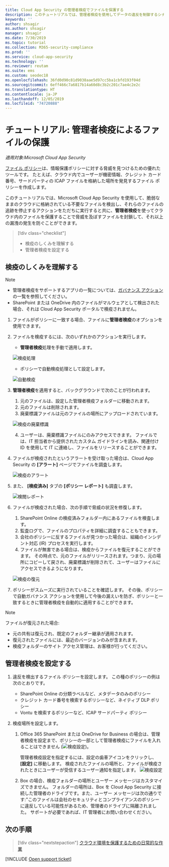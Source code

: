 ```yaml
---
title: Cloud App Security の管理者検疫でファイルを保護する
description: このチュートリアルでは、管理者検疫を使用してデータの違反を制御するシナリオについて説明します。
keywords: ''
author: shsagir
ms.author: shsagir
manager: shsagir
ms.date: 7/30/2019
ms.topic: tutorial
ms.collection: M365-security-compliance
ms.prod: ''
ms.service: cloud-app-security
ms.technology: ''
ms.reviewer: reutam
ms.suite: ems
ms.custom: seodec18
ms.openlocfilehash: 36fd0d90c81d9038aae5d97cc5ba1cbfd193f04d
ms.sourcegitcommit: 6eff466c7a6817b14a60d8c3b2c201c7ae4c2e2c
ms.translationtype: HT
ms.contentlocale: ja-JP
ms.lasthandoff: 12/05/2019
ms.locfileid: "74720888"
---
```

# <a name="tutorial-protect-files-with-admin-quarantine"></a>チュートリアル: 管理者検疫によるファイルの保護

*適用対象:Microsoft Cloud App Security*

[ファイル ポリシー](data-protection-policies.md)は、情報保護ポリシーに対する脅威を見つけるための優れたツールです。 たとえば、クラウド内でユーザーが機密情報、クレジット カード番号、サードパーティの ICAP ファイルを格納した場所を発見するファイル ポリシーを作成します。

このチュートリアルでは、Microsoft Cloud App Security を使用して、脆弱なままのクラウドに格納されている不要なファイルを検出し、それらのファイルの追跡を停止するアクションをただちに実行すると共に、**管理者検疫**を使ってクラウド内のファイルを保護することで脅威を及ぼすファイルを封鎖して、それ以上の漏洩の発生を防ぐことができます。

> [!div class="checklist"]
>
> * 検疫のしくみを理解する
> * 管理者検疫を設定する

## <a name="understand-how-quarantine-works"></a>検疫のしくみを理解する

>[!NOTE]
>
> * 管理者検疫をサポートするアプリの一覧については、[ガバナンス アクション](governance-actions.md)の一覧を参照してください。
> * SharePoint または OneDrive 内のファイルがマルウェアとして検出された場合、それは Cloud App Security ポータルで検疫されません。

1. ファイルがポリシーに一致する場合、ファイルに**管理者検疫**のオプションを使用できます。

2. ファイルを検疫するには、次のいずれかのアクションを実行します。

    * **管理者検疫**処理を手動で適用します。

    ![検疫処理](media/quarantine-action.png)

    * ポリシーで自動検疫処理として設定します。

    ![自動検疫](media/quarantine-automated.png)

3. **管理者検疫**を適用すると、バックグラウンドで次のことが行われます。

    1. 元のファイルは、設定した管理者検疫フォルダーに移動されます。
    2. 元のファイルは削除されます。
    3. 廃棄標識ファイルは元のファイルの場所にアップロードされています。

    ![検疫の廃棄標識](media/quarantine-tombstone.png)

    4. ユーザーは、廃棄標識ファイルにのみアクセスできます。 ファイルでは、IT 担当者から提供されたカスタム ガイドラインを読み、関連付け ID を使用して IT に連絡し、ファイルをリリースすることができます。

4. ファイルが検疫されたというアラートを受け取った場合は、Cloud App Security の **[アラート]** ページでファイルを調査します。

    ![検疫のアラート](media/quarantine-alerts.png)

5. また、 **[検疫済み]** タブの **[ポリシー レポート]** も調査します。

    ![検閲レポート](media/quarantine-report.png)

6. ファイルが検疫された場合、次の手順で脅威の状況を修復します。

    1. SharePoint Online の検疫済みフォルダー内にあるファイルを検査します。
    2. 監査ログで、ファイルのプロパティを詳細に調査することもできます。
    3. 会社のポリシーに反するファイルが見つかった場合は、組織のインシデント対応 (IR) プロセスを実行します。
    4. ファイルが無害である場合は、検疫からファイルを復元することができます。 その時点で、元のファイルがリリースされます。つまり、元の場所にコピーして戻され、廃棄標識が削除されて、ユーザーはファイルにアクセスできるようになります。

      ![検疫の復元](media/quarantine-restore.png)

7. ポリシーがスムーズに実行されていることを確認します。 その後、ポリシーで自動ガバナンス アクションを使用して今後の漏えいを防ぎ、ポリシーと一致するときに管理者検疫を自動的に適用することができます。

> [!NOTE]
> ファイルが復元された場合:
>
> * 元の共有は復元され、既定のフォルダー継承が適用されます。
> * 復元されたファイルには、最近のバージョンのみが含まれます。
> * 検疫フォルダーのサイト アクセス管理は、お客様が行ってください。

## <a name="set-up-admin-quarantine"></a>管理者検疫を設定する

1. 違反を検出するファイル ポリシーを設定します。 この種のポリシーの例は次のとおりです。

    - SharePoint Online の分類ラベルなど、メタデータのみのポリシー
    - クレジット カード番号を検索するポリシーなど、ネイティブ DLP ポリシー
    - Vontu を検索するポリシーなど、ICAP サードパーティ ポリシー

2. 検疫場所を設定します。
   1. Office 365 SharePoint または OneDrive for Business の場合は、管理者検疫を設定まで、ポリシーの一部として管理者検疫にファイルを入れることはできません (![検疫設定](media/quarantine-warning.png))。

      管理者検疫設定を指定するには、設定の歯車アイコンをクリックし、 **[設定]** に移動します。 検疫されたファイルの場所と、ファイルが検疫されたときにユーザーが受信するユーザー通知を指定します。
      ![検疫設定](media/quarantine-settings.png)

   2. Box の場合、検疫フォルダーの場所とユーザー メッセージはカスタマイズできません。 フォルダーの場所は、Box を Cloud App Security に接続した管理者のドライブです。また、ユーザー メッセージは次の通りです:"このファイルは会社のセキュリティとコンプライアンスのポリシーに違反している可能性があるため、管理者のドライブに隔離されました。 サポートが必要であれば、IT 管理者にお問い合わせください。

## <a name="next-steps"></a>次の手順

> [!div class="nextstepaction"]
> [クラウド環境を保護するための日常的な作業](daily-activities-to-protect-your-cloud-environment.md)

[!INCLUDE [Open support ticket](includes/support.md)]
